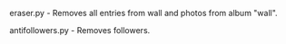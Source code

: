eraser.py - Removes all entries from wall and photos from album "wall".

antifollowers.py - Removes followers.
